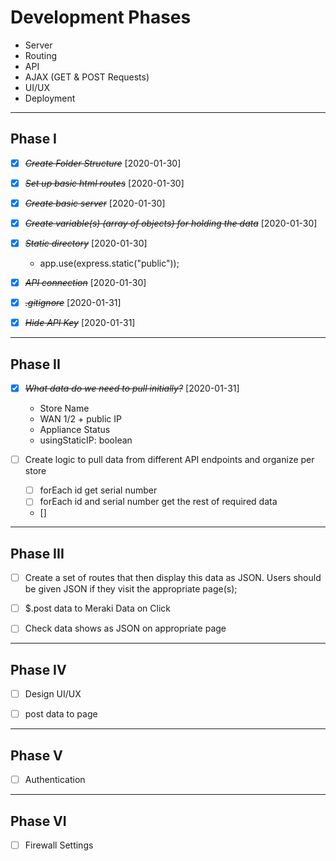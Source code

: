 # Development Phases

* Server
* Routing
* API
* AJAX (GET & POST Requests)
* UI/UX
* Deployment

--------------------------------------------------------------------------------------------

## Phase I 

* [X] ~~*Create Folder Structure*~~ [2020-01-30]

* [X] ~~*Set up basic html routes*~~ [2020-01-30]

* [X] ~~*Create basic server*~~ [2020-01-30]

* [X] ~~*Create variable(s) (array of objects) for holding the data*~~ [2020-01-30]

* [X] ~~*Static directory*~~ [2020-01-30]
    
    * app.use(express.static("public"));

* [X] ~~*API connection*~~ [2020-01-30] 

* [X] ~~*.gitignore*~~ [2020-01-31]

* [X] ~~*Hide API Key*~~ [2020-01-31]

--------------------------------------------------------------------------------------------

## Phase II

* [X] ~~*What data do we need to pull initially?*~~ [2020-01-31] 

    * Store Name
    * WAN 1/2 + public IP
    * Appliance Status
    * usingStaticIP: boolean

* [ ] Create logic to pull data from different API endpoints and organize per store
    * [ ] forEach id get serial number
    * [ ] forEach id and serial number get the rest of required data
    * []

--------------------------------------------------------------------------------------------

## Phase III

* [ ] Create a set of routes that then display this data as JSON. Users should be given JSON if they visit the appropriate page(s);

* [ ] $.post data to Meraki Data on Click

* [ ] Check data shows as JSON on appropriate page

--------------------------------------------------------------------------------------------

## Phase IV

* [ ] Design UI/UX

* [ ] post data to page

--------------------------------------------------------------------------------------------

## Phase V

* [ ] Authentication

--------------------------------------------------------------------------------------------

## Phase VI

* [ ] Firewall Settings





